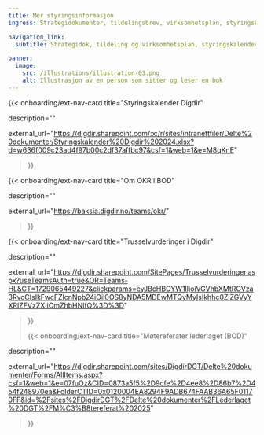 ```yaml
---
title: Mer styringsinformasjon
ingress: Strategidokumenter, tildelingsbrev, virksomhetsplan, styringskalender, rapportering og referater.

navigation_link:
  subtitle: Strategidok, tildeling og virksomhetsplan, styringskalender og rapportering.

banner:
  image:
    src: /illustrations/illustration-03.png
    alt: Illustrasjon av en person som sitter og leser en bok
---
```


{{< onboarding/ext-nav-card
title="Styringskalender Digdir"

description=""

external_url="https://digdir.sharepoint.com/:x:/r/sites/intranettfiler/Delte%20dokumenter/Styringskalender%20Digdir%202024.xlsx?d=w636f009c23ad4f97b00c2df37affbc97&csf=1&web=1&e=M8qKnE"

>}}

{{< onboarding/ext-nav-card
title="Om OKR i BOD"

description=""

external_url="https://baksia.digdir.no/teams/okr/"

>}}

{{< onboarding/ext-nav-card
title="Trusselvurderinger i Digdir"

description=""

external_url="https://digdir.sharepoint.com/SitePages/Trusselvurderinger.aspx?useTeamsAuth=true&OR=Teams-HL&CT=1729065449227&clickparams=eyJBcHBOYW1lIjoiVGVhbXMtRGVza3RvcCIsIkFwcFZlcnNpb24iOiI0OS8yNDA5MDEwMTQyMyIsIkhhc0ZlZGVyYXRlZFVzZXIiOmZhbHNlfQ%3D%3D"

>}}
>
>{{< onboarding/ext-nav-card
title="Møtereferater lederlaget (BOD)"

description=""

external_url="https://digdir.sharepoint.com/sites/DigdirDGT/Delte%20dokumenter/Forms/AllItems.aspx?csf=1&web=1&e=07fuOz&CID=0873a5f5%2D9cfe%2D4ee8%2D86b7%2D454f248970ea&FolderCTID=0x0120004EA8294F9ADB674FAAB36A65F01170FF&id=%2Fsites%2FDigdirDGT%2FDelte%20dokumenter%2FLederlaget%20DGT%2FM%C3%B8tereferat%202025"

>}}
